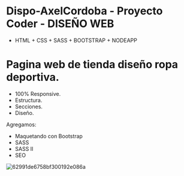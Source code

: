 # Dispo-AxelCordoba - Proyecto Coder - DISEÑO WEB
- HTML + CSS + SASS + BOOTSTRAP + NODEAPP


# Pagina web de tienda diseño ropa deportiva.
- 100% Responsive.
- Estructura.
- Secciones.
- Diseño.

Agregamos:
-  Maquetando con Bootstrap
- SASS
- SASS II
- SEO

![62991de6758bf300192e086a](https://user-images.githubusercontent.com/82520303/216215336-e1be6f6f-b824-424a-87c2-3ac8124cf5aa.png)
